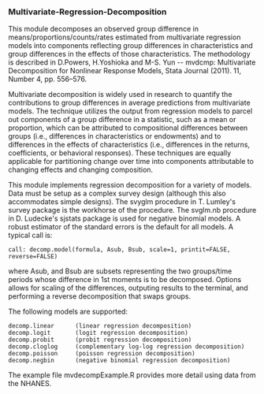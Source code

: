 ### Multivariate-Regression-Decomposition
This module decomposes an observed group difference in means/proportions/counts/rates estimated from multivariate regression models into components reflecting group differences in characteristics and group differences in the effects of those characteristics. The methodology is described in D.Powers, H.Yoshioka and M-S. Yun -- mvdcmp: Multivariate Decomposition for Nonlinear Response Models, Stata Journal (2011). 11, Number 4, pp. 556–576.

Multivariate decomposition is widely used in research to quantify the contributions to group differences in average predictions from multivariate models. The technique utilizes the output from regression models to parcel out components of a group difference in a statistic, such as a mean or proportion, which can be attributed to compositional differences between groups (i.e., differences in characteristics or endowments) and to differences in the effects of characteristics (i.e., differences in the returns, coefficients, or behavioral responses). These techniques are equally applicable for partitioning change over time into components attributable to changing effects and changing composition.

This module implements regression decomposition for a variety of models. Data must be setup as a complex survey design (although this also accommodates simple designs). The svyglm procedure in T. Lumley's survey package is the workhorse of the procedure. The svglm.nb procedure in D. Ludecke's sjstats package is used for negative binomial models. A robust estimator of the standard errors is the default for all models. A typical call is:

    call: decomp.model(formula, Asub, Bsub, scale=1, printit=FALSE, reverse=FALSE)
    
where Asub, and Bsub are subsets representing the two groups/time periods whose difference in 1st moments is to be decomposed. Options allows for scaling of the differences, outputing results to the terminal, and performing a reverse decomposition that swaps groups.

The following models are supported:

    decomp.linear      (linear regression decomposition)
    decomp.logit       (logit regression decomposition)
    decomp.probit      (probit regression decomposition)
    decomp.cloglog     (complementary log-log regression decomposition)
    decomp.poisson     (poisson regression decomposition)
    decomp.negbin      (negative binomial regression decomposition)

The example file mvdecompExample.R provides more detail using data from the NHANES.
